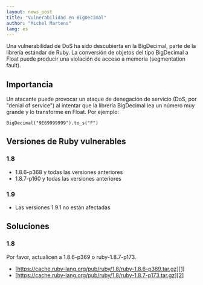 ```yaml
---
layout: news_post
title: "Vulnerabilidad en BigDecimal"
author: "Michel Martens"
lang: es
---
```


Una vulnerabilidad de DoS ha sido descubierta en la BigDecimal, parte de
la librería estándar de Ruby. La conversión de objetos del tipo
BigDecimal a Float puede producir una violación de acceso a memoria
(segmentation fault).

## Importancia

Un atacante puede provocar un ataque de denegación de servicio (DoS, por
\"denial of service\") al intentar que la librería BigDecimal lea un
número muy grande y lo transforme en Float. Por ejemplo:


    BigDecimal("9E69999999").to_s("F")

## Versiones de Ruby vulnerables

### 1.8

* 1\.8.6-p368 y todas las versiones anteriores
* 1\.8.7-p160 y todas las versiones anteriores

### 1.9

* Las versiones 1.9.1 no están afectadas

## Soluciones

### 1.8

Por favor, actualicen a 1.8.6-p369 o ruby-1.8.7-p173.

* [https://cache.ruby-lang.org/pub/ruby/1.8/ruby-1.8.6-p369.tar.gz][1]
* [https://cache.ruby-lang.org/pub/ruby/1.8/ruby-1.8.7-p173.tar.gz][2]



[1]: https://cache.ruby-lang.org/pub/ruby/1.8/ruby-1.8.6-p369.tar.gz
[2]: https://cache.ruby-lang.org/pub/ruby/1.8/ruby-1.8.7-p173.tar.gz
